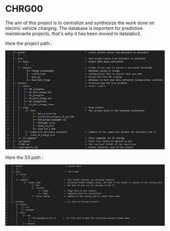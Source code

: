 # CHRG00

The aim of this project is to centralize and synthesize the work done on electric vehicle charging. The database is important for predictive maintenante projects, that's why it has been moved to datalabv2. 

Here the project path :

![Image du chemin du projet](assets/readme_path2.png)


Here the S3 path :

![Image du chemin du projet](assets/s3_path.png)